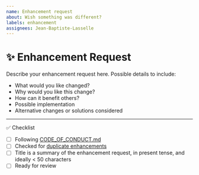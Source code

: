 ```yaml
---
name: Enhancement request
about: Wish something was different?
labels: enhancement
assignees: Jean-Baptiste-Lasselle
---
```


<!--
Thanks for contributing!
-->

# :sparkles: Enhancement Request

Describe your enhancement request here. Possible details to include:

- What would you like changed?
- Why would you like this change?
- How can it benefit others?
- Possible implementation
- Alternative changes or solutions considered

---

:white_check_mark: Checklist

<!--
Feel free to submit now and complete the checklist items below later.
If you're unsure about anything, don't hesitate to ask. We're here to help!
-->

- [ ] Following [CODE_OF_CONDUCT.md](https://github.com/Jean-Baptiste-Lasselle/create-exposed-app/blob/master/CODE_OF_CONDUCT.md)
- [ ] Checked for [duplicate enhancements](https://github.com/Jean-Baptiste-Lasselle/create-exposed-app/issues?q=label%3Aenhancement)
- [ ] Title is a summary of the enhancement request, in present tense, and ideally < 50 characters
- [ ] Ready for review
